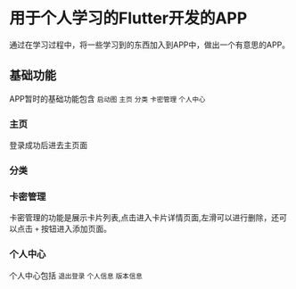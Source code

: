# 用于个人学习的Flutter开发的APP
通过在学习过程中，将一些学习到的东西加入到APP中，做出一个有意思的APP。
## 基础功能
APP暂时的基础功能包含 `启动图` `主页` `分类` `卡密管理` `个人中心`
### 主页
登录成功后进去主页面
### 分类

### 卡密管理
卡密管理的功能是展示卡片列表,点击进入卡片详情页面,左滑可以进行删除，还可以点击 `+` 按钮进入添加页面。
### 个人中心
个人中心包括 `退出登录` `个人信息` `版本信息`
